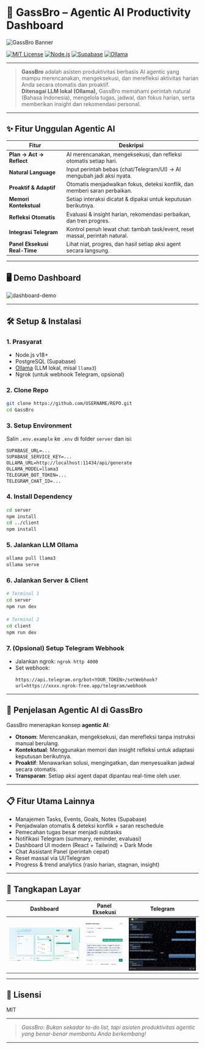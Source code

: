 # 🚀 GassBro – Agentic AI Productivity Dashboard

![GassBro Banner](https://user-images.githubusercontent.com/yourusername/banner-gassbro.png) <!-- Ganti dengan banner milikmu -->

[![MIT License](https://img.shields.io/badge/license-MIT-green.svg)](LICENSE)
[![Node.js](https://img.shields.io/badge/node-%3E=18.0.0-brightgreen)](https://nodejs.org/)
[![Supabase](https://img.shields.io/badge/supabase-cloud-green)](https://supabase.com/)
[![Ollama](https://img.shields.io/badge/ollama-llm-blue)](https://ollama.com/)

---

> **GassBro** adalah asisten produktivitas berbasis AI agentic yang mampu merencanakan, mengeksekusi, dan merefleksi aktivitas harian Anda secara otomatis dan proaktif.  
> **Ditenagai LLM lokal (Ollama),** GassBro memahami perintah natural (Bahasa Indonesia), mengelola tugas, jadwal, dan fokus harian, serta memberikan insight dan rekomendasi personal.

---

## ✨ Fitur Unggulan Agentic AI

| Fitur                | Deskripsi                                                                 |
|----------------------|---------------------------------------------------------------------------|
| **Plan → Act → Reflect** | AI merencanakan, mengeksekusi, dan refleksi otomatis setiap hari.         |
| **Natural Language** | Input perintah bebas (chat/Telegram/UI) → AI mengubah jadi aksi nyata.     |
| **Proaktif & Adaptif** | Otomatis menjadwalkan fokus, deteksi konflik, dan memberi saran perbaikan. |
| **Memori Kontekstual** | Setiap interaksi dicatat & dipakai untuk keputusan berikutnya.             |
| **Refleksi Otomatis** | Evaluasi & insight harian, rekomendasi perbaikan, dan tren progres.         |
| **Integrasi Telegram** | Kontrol penuh lewat chat: tambah task/event, reset massal, perintah natural.|
| **Panel Eksekusi Real-Time** | Lihat niat, progres, dan hasil setiap aksi agent secara langsung.         |

---

## 🖥️ Demo Dashboard

![dashboard-demo](https://user-images.githubusercontent.com/yourusername/gassbro-dashboard.gif) <!-- Ganti dengan GIF/screenshot dashboard -->

---

## 🛠️ Setup & Instalasi

### 1. **Prasyarat**
- Node.js v18+
- PostgreSQL (Supabase)
- [Ollama](https://ollama.com/) (LLM lokal, misal `llama3`)
- Ngrok (untuk webhook Telegram, opsional)

### 2. **Clone Repo**
```bash
git clone https://github.com/USERNAME/REPO.git
cd GassBro
```

### 3. **Setup Environment**
Salin `.env.example` ke `.env` di folder `server` dan isi:
```env
SUPABASE_URL=... 
SUPABASE_SERVICE_KEY=...
OLLAMA_URL=http://localhost:11434/api/generate
OLLAMA_MODEL=llama3
TELEGRAM_BOT_TOKEN=...
TELEGRAM_CHAT_ID=...
```

### 4. **Install Dependency**
```bash
cd server
npm install
cd ../client
npm install
```

### 5. **Jalankan LLM Ollama**
```bash
ollama pull llama3
ollama serve
```

### 6. **Jalankan Server & Client**
```bash
# Terminal 1
cd server
npm run dev

# Terminal 2
cd client
npm run dev
```

### 7. **(Opsional) Setup Telegram Webhook**
- Jalankan ngrok: `ngrok http 4000`
- Set webhook:
  ```
  https://api.telegram.org/bot<YOUR_TOKEN>/setWebhook?url=https://xxxx.ngrok-free.app/telegram/webhook
  ```

---

## 🧠 **Penjelasan Agentic AI di GassBro**

GassBro menerapkan konsep **agentic AI**:
- **Otonom**: Merencanakan, mengeksekusi, dan merefleksi tanpa instruksi manual berulang.
- **Kontekstual**: Menggunakan memori dan insight refleksi untuk adaptasi keputusan berikutnya.
- **Proaktif**: Menawarkan solusi, mengingatkan, dan menyesuaikan jadwal secara otomatis.
- **Transparan**: Setiap aksi agent dapat dipantau real-time oleh user.

---

## 📋 **Fitur Utama Lainnya**
- Manajemen Tasks, Events, Goals, Notes (Supabase)
- Penjadwalan otomatis & deteksi konflik + saran reschedule
- Pemecahan tugas besar menjadi subtasks
- Notifikasi Telegram (summary, reminder, evaluasi)
- Dashboard UI modern (React + Tailwind) + Dark Mode
- Chat Assistant Panel (perintah cepat)
- Reset massal via UI/Telegram
- Progress & trend analytics (rasio harian, stagnan, insight)

---

## 📸 **Tangkapan Layar**
| Dashboard | Panel Eksekusi | Telegram |
|-----------|----------------|----------|
| ![dashboard](src/img/dashboard.png) | ![execution](src/img/eksekusi.png) | ![telegram](src/img/telegram.png) |

---

## 📄 **Lisensi**
MIT

---

> _GassBro: Bukan sekadar to-do list, tapi asisten produktivitas agentic yang benar-benar membantu Anda berkembang!_

---

<!--
Tips:
- Ganti semua link gambar dengan screenshot/GIF milikmu agar lebih hidup.
- Tambahkan badge lain (build passing, stars, dsb) jika repo sudah publik.
- Untuk animasi, bisa pakai GIF hasil rekaman dashboard/fitur utama.
-->